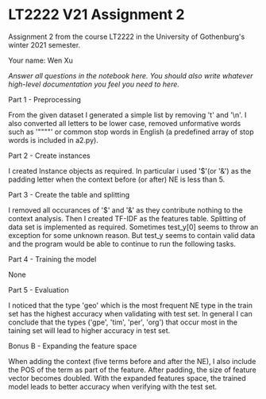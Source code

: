 # LT2222 V21 Assignment 2

Assignment 2 from the course LT2222 in the University of Gothenburg's winter 2021 semester.

Your name: Wen Xu

*Answer all questions in the notebook here.  You should also write whatever high-level documentation you feel you need to here.*

Part 1 - Preprocessing

From the given dataset I generated a simple list by removing 't' and '\n'.  I also converted all letters to be lower case, removed unformative words such as '""""' or common stop words in English (a predefined array of stop words is included in a2.py).


Part 2 - Create instances

I created Instance objects as required. In particular i used '$'(or '&') as the padding letter when the context before (or after) NE is less than 5.


Part 3 - Create the table and splitting

I removed all occurances of '$' and '&' as they contribute nothing to the context analysis. Then I created TF-IDF as the features table. Splitting of data set is implemented as required.
Sometimes test_y[0] seems to throw an exception for some unknown reason. But test_y seems to contain valid data and the program would be able to continue to run the following tasks.

Part 4 - Training the model

None

Part 5 - Evaluation

I noticed that the type 'geo' which is the most frequent NE type in the train set has the highest accuracy when validating with test set. In general I can conclude that the types ('gpe', 'tim', 'per', 'org') that occur most in the taining set will lead to higher accuracy in test set.


Bonus B - Expanding the feature space

When adding the context (five terms before and after the NE), I also include the POS of the term as part of the feature. After padding, the size of feature vector becomes doubled. With the expanded features space, the trained model leads to better accuracy when verifying with the test set.